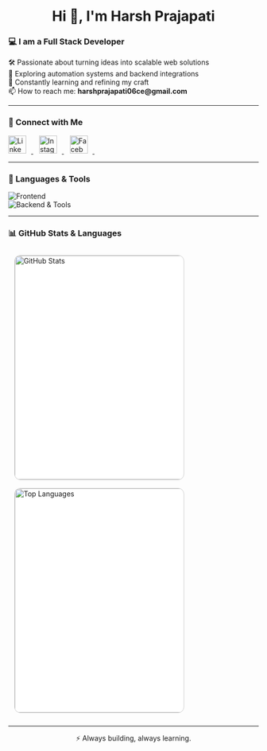 <h1 align="center">Hi 👋, I'm Harsh Prajapati</h1>

<h3 align="left">💻 I am a Full Stack Developer</h3>

<p align="left">
  🛠️ Passionate about turning ideas into scalable web solutions<br>
  🔧 Exploring automation systems and backend integrations<br>
  🎯 Constantly learning and refining my craft<br>
  📫 How to reach me: <strong>harshprajapati06ce@gmail.com</strong>
</p>

---

### 🔗 Connect with Me

<p align="left">
  <a href="https://www.linkedin.com/in/harsh-prajapati-a2089025b/" target="_blank">
    <img src="https://cdn-icons-png.flaticon.com/512/174/174857.png" alt="LinkedIn" width="36" style="margin-right: 10px;" />
  </a>&nbsp;&nbsp;

  <a href="https://www.instagram.com/harsh__5979/" target="_blank">
    <img src="https://cdn-icons-png.flaticon.com/512/174/174855.png" alt="Instagram" width="36" style="margin-right: 10px;" />
  </a>&nbsp;&nbsp;

  <a href="https://www.facebook.com/share/1CUGxbRAA6/" target="_blank">
    <img src="https://cdn-icons-png.flaticon.com/512/733/733547.png" alt="Facebook" width="36" style="margin-right: 10px;" />
  </a>&nbsp;&nbsp;

</p>

---

### 🧰 Languages & Tools

<p align="left">
  <img src="https://skillicons.dev/icons?i=html,css,js,react,nodejs,express" alt="Frontend" /><br/>
  <img src="https://skillicons.dev/icons?i=mongodb,tailwind,git,postman,docker,arduino" alt="Backend & Tools" />
</p>

---

### 📊 GitHub Stats & Languages

<div align="left" style="padding: 12px; display: flex; flex-direction: column; gap: 16px;">

  <!-- GitHub Stats -->
  <div style="border: 1px solid #ccc; border-radius: 12px; overflow: hidden; background-color: #fff; width: 340px;">
    <img 
      src="https://github-readme-stats.vercel.app/api?username=harsh5979&show_icons=true&theme=default&hide_border=true&count_private=true&include_all_commits=true"
      style="width: 450px;" 
      alt="GitHub Stats" 
    />
  </div>



  <!-- GitHub Top Languages -->
  <div style="border: 1px solid #ccc; border-radius: 12px; overflow: hidden; background-color: #fff; width: 340px;">
    <img 
      src="https://github-readme-stats.vercel.app/api/top-langs/?username=harsh5979&layout=compact&theme=default&hide_border=true"
      style="width: 450px;" 
      alt="Top Languages" 
    />
  </div>

</div>

---

<p align="center">⚡ Always building, always learning.</p>
